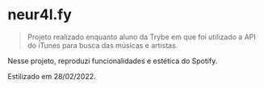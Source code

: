 # neur4l.fy

> Projeto realizado enquanto aluno da Trybe em que foi utilizado a API do iTunes para busca das músicas e artistas.

Nesse projeto, reproduzi funcionalidades e estética do Spotify.

Estilizado em 28/02/2022.

